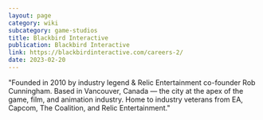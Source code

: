 ```yaml
---
layout: page
category: wiki
subcategory: game-studios
title: Blackbird Interactive
publication: Blackbird Interactive
link: https://blackbirdinteractive.com/careers-2/
date: 2023-02-20
---
```


"Founded in 2010 by industry legend & Relic Entertainment co-founder Rob Cunningham. Based in Vancouver, Canada — the city at the apex of the game, film, and animation industry. Home to industry veterans from EA, Capcom, The Coalition, and Relic Entertainment."

